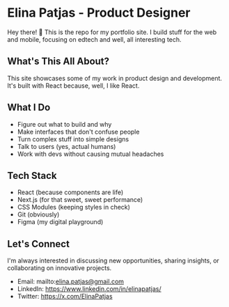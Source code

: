 # Elina Patjas - Product Designer

Hey there! 👋 This is the repo for my portfolio site. I build stuff for the web and mobile, focusing on edtech and well, all interesting tech.

## What's This All About?

This site showcases some of my work in product design and development. It's built with React because, well, I like React.

## What I Do

- Figure out what to build and why
- Make interfaces that don't confuse people
- Turn complex stuff into simple designs
- Talk to users (yes, actual humans)
- Work with devs without causing mutual headaches

## Tech Stack

- React (because components are life)
- Next.js (for that sweet, sweet performance)
- CSS Modules (keeping styles in check)
- Git (obviously)
- Figma (my digital playground)

## Let's Connect

I'm always interested in discussing new opportunities, sharing insights, or collaborating on innovative projects.

- Email: mailto:elina.patjas@gmail.com
- LinkedIn: https://www.linkedin.com/in/elinapatjas/
- Twitter: https://x.com/ElinaPatjas
